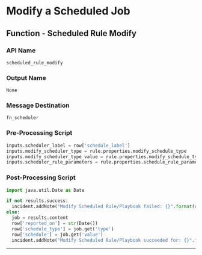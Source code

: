 <!--
    DO NOT MANUALLY EDIT THIS FILE
    THIS FILE IS AUTOMATICALLY GENERATED WITH resilient-sdk codegen
-->

# Modify a Scheduled Job

## Function - Scheduled Rule Modify

### API Name
`scheduled_rule_modify`

### Output Name
`None`

### Message Destination
`fn_scheduler`

### Pre-Processing Script
```python
inputs.scheduler_label = row['schedule_label']
inputs.modify_scheduler_type = rule.properties.modify_schedule_type
inputs.modify_scheduler_type_value = rule.properties.modify_schedule_type_value
inputs.scheduler_rule_parameters = rule.properties.schedule_rule_parameters
```

### Post-Processing Script
```python
import java.util.Date as Date

if not results.success:
  incident.addNote("Modify Scheduled Rule/Playbook failed: {}".format(results.reason))
else:
  job = results.content
  row['reported_on'] = str(Date())
  row['schedule_type'] = job.get('type')
  row['schedule'] = job.get('value')
  incident.addNote("Modify Scheduled Rule/Playbook succeeded for: {}".format(job.get('id')))

```

---


